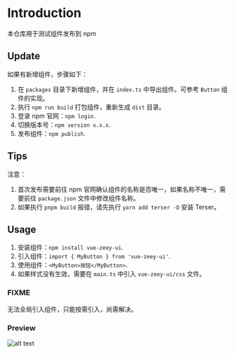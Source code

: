 # Introduction

本仓库用于测试组件发布到 npm

## Update

如果有新增组件，步骤如下：
1. 在 `packages` 目录下新增组件，并在 `index.ts` 中导出组件。可参考 `Button` 组件的实现。
2. 执行 `npm run build` 打包组件，重新生成 `dist` 目录。
3. 登录 npm 官网：`npm login`.
4. 切换版本号：`npm version x.x.x`.
5. 发布组件：`npm publish`.

## Tips

注意：
1. 首次发布需要前往 npm 官网确认组件的名称是否唯一，如果名称不唯一，需要前往 `package.json` 文件中修改组件名称。
2. 如果执行 `pnpm build` 报错，请先执行 `yarn add terser -D` 安装 Terser。

## Usage

1. 安装组件：`npm install vue-zeey-ui`.
2. 引入组件：`import { MyButton } from 'vue-zeey-ui'`.
3. 使用组件：`<MyButton>按钮</MyButton>`.
4. 如果样式没有生效，需要在 `main.ts` 中引入 `vue-zeey-ui/css` 文件。

### FIXME

无法全局引入组件，只能按需引入，尚需解决。

### Preview

![alt text](image.png)
